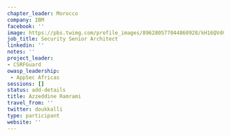 ```yaml
---
chapter_leader: Morocco
company: IBM
facebook: ''
image: https://pbs.twimg.com/profile_images/896280577044860928/kH16QVdC_400x400.jpg
job_title: Security Senior Architect
linkedin: ''
notes: ''
project_leader:
- CSRFGuard
owasp_leadership:
 - AppSec Africas
sessions: []
status: add-details
title: Azzeddine Ramrami
travel_from: ''
twitter: doukkalli
type: participant
website: ''
---
```


<!-- put more details about participant here -->